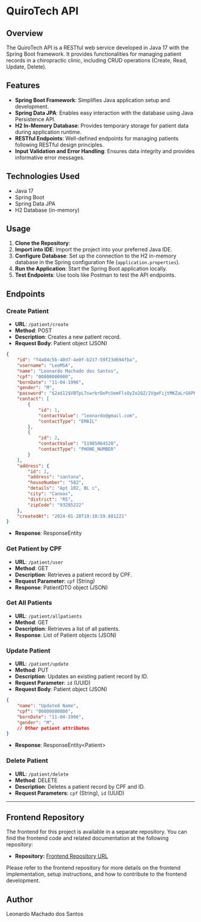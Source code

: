 # QuiroTech API

## Overview
The QuiroTech API is a RESTful web service developed in Java 17 with the Spring Boot framework. It provides functionalities for managing patient records in a chiropractic clinic, including CRUD operations (Create, Read, Update, Delete).

## Features
- **Spring Boot Framework**: Simplifies Java application setup and development.
- **Spring Data JPA**: Enables easy interaction with the database using Java Persistence API.
- **H2 In-Memory Database**: Provides temporary storage for patient data during application runtime.
- **RESTful Endpoints**: Well-defined endpoints for managing patients following RESTful design principles.
- **Input Validation and Error Handling**: Ensures data integrity and provides informative error messages.

## Technologies Used
- Java 17
- Spring Boot
- Spring Data JPA
- H2 Database (in-memory)

## Usage
1. **Clone the Repository**: 
2. **Import into IDE**: Import the project into your preferred Java IDE.
3. **Configure Database**: Set up the connection to the H2 in-memory database in the Spring configuration file (`application.properties`).
4. **Run the Application**: Start the Spring Boot application locally.
5. **Test Endpoints**: Use tools like Postman to test the API endpoints.

## Endpoints

### Create Patient
- **URL**: `/patient/create`
- **Method**: POST
- **Description**: Creates a new patient record.
- **Request Body**: Patient object (JSON)
 ```json
 {
     "id": "f4a04c5b-40d7-4e0f-b217-59f23d694fba",
     "username": "LeoMSA",
     "name": "Leonardo Machado dos Santos",
     "cpf": "00000000000",
     "bornDate": "11-04-1996",
     "gender": "M",
     "password": "$2a$12$VBTpL7swrbrDePcUemFlsOyZo2QZ/2VgeFijtMKZaLrG6PHsxSfAS",
     "contact": [
         {
             "id": 1,
             "contactValue": "leonardo@gmail.com",
             "contactType": "EMAIL"
         },
         {
             "id": 2,
             "contactValue": "51985064520",
             "contactType": "PHONE_NUMBER"
         }
     ],
     "address": {
         "id": 1,
         "address": "santana",
         "houseNumber": "582",
         "details": "Apt 102, BL c",
         "city": "Canoas",
         "district": "RS",
         "zipCode": "93285222"
     },
     "createdAt": "2024-01-28T19:10:59.881221"
 }
 ```
- **Response**: ResponseEntity

### Get Patient by CPF
- **URL**: `/patient/user`
- **Method**: GET
- **Description**: Retrieves a patient record by CPF.
- **Request Parameter**: `cpf` (String)
- **Response**: PatientDTO object (JSON)

### Get All Patients
- **URL**: `/patient/allpatients`
- **Method**: GET
- **Description**: Retrieves a list of all patients.
- **Response**: List of Patient objects (JSON)

### Update Patient
- **URL**: `/patient/update`
- **Method**: PUT
- **Description**: Updates an existing patient record by ID.
- **Request Parameter**: `id` (UUID)
- **Request Body**: Patient object (JSON)
 ```json
 {
     "name": "Updated Name",
     "cpf": "00000000000",
     "bornDate": "11-04-1996",
     "gender": "M",
     // Other patient attributes
 }
 ```
- **Response**: ResponseEntity\<Patient\>

### Delete Patient
- **URL**: `/patient/delete`
- **Method**: DELETE
- **Description**: Deletes a patient record by CPF and ID.
- **Request Parameters**: `cpf` (String), `id` (UUID)
--------------------------------------------------------------------------------------------------------------------------------------------
## Frontend Repository

The frontend for this project is available in a separate repository. You can find the frontend code and related documentation at the following repository:

- **Repository:** [Frontend Repository URL](https://github.com/leomsa/Quirotech_Fe/blob/main/README.md)

Please refer to the frontend repository for more details on the frontend implementation, setup instructions, and how to contribute to the frontend development.


## Author
Leonardo Machado dos Santos
